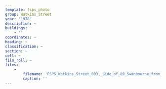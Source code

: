 ```yaml
---
template: fsps_photo
group: Watkins_Street
year: '1978'
description: ~
buildings:
    - ''
coordinates: ~
heading: ~
classification: ~
section: ~
cell: ~
film_roll: ~
files:
    -
        filename: 'FSPS_Watkins_Street_003,_Side_of_89_Swanbourne_from_Watkins,_10-3-D,_1978.png'
        caption: ''
---
```

